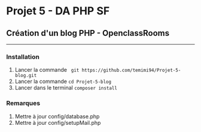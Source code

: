 # Projet 5 - DA PHP SF

## Création d'un blog PHP - OpenclassRooms
-----------------

### Installation 

1.  Lancer la commande ` git https://github.com/temimi94/Projet-5-blog.git`  
2.  Lancer la commande `cd Projet-5-blog`  
3.  Lancer dans le terminal `composer install`  

### Remarques

1.  Mettre à jour config/database.php  
2.  Mettre à jour config/setupMail.php  

